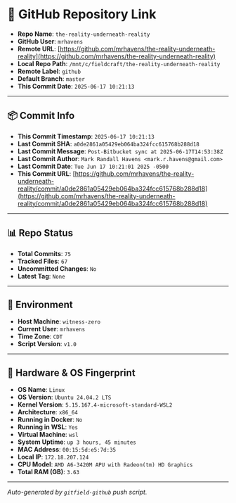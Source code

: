 # 🔗 GitHub Repository Link

- **Repo Name**: `the-reality-underneath-reality`
- **GitHub User**: `mrhavens`
- **Remote URL**: [https://github.com/mrhavens/the-reality-underneath-reality](https://github.com/mrhavens/the-reality-underneath-reality)
- **Local Repo Path**: `/mnt/c/fieldcraft/the-reality-underneath-reality`
- **Remote Label**: `github`
- **Default Branch**: `master`
- **This Commit Date**: `2025-06-17 10:21:13`

---

## 📦 Commit Info

- **This Commit Timestamp**: `2025-06-17 10:21:13`
- **Last Commit SHA**: `a0de2861a05429eb064ba324fcc615768b288d18`
- **Last Commit Message**: `Post-Bitbucket sync at 2025-06-17T14:53:38Z`
- **Last Commit Author**: `Mark Randall Havens <mark.r.havens@gmail.com>`
- **Last Commit Date**: `Tue Jun 17 10:21:01 2025 -0500`
- **This Commit URL**: [https://github.com/mrhavens/the-reality-underneath-reality/commit/a0de2861a05429eb064ba324fcc615768b288d18](https://github.com/mrhavens/the-reality-underneath-reality/commit/a0de2861a05429eb064ba324fcc615768b288d18)

---

## 📊 Repo Status

- **Total Commits**: `75`
- **Tracked Files**: `67`
- **Uncommitted Changes**: `No`
- **Latest Tag**: `None`

---

## 🧭 Environment

- **Host Machine**: `witness-zero`
- **Current User**: `mrhavens`
- **Time Zone**: `CDT`
- **Script Version**: `v1.0`

---

## 🧬 Hardware & OS Fingerprint

- **OS Name**: `Linux`
- **OS Version**: `Ubuntu 24.04.2 LTS`
- **Kernel Version**: `5.15.167.4-microsoft-standard-WSL2`
- **Architecture**: `x86_64`
- **Running in Docker**: `No`
- **Running in WSL**: `Yes`
- **Virtual Machine**: `wsl`
- **System Uptime**: `up 3 hours, 45 minutes`
- **MAC Address**: `00:15:5d:e5:7d:35`
- **Local IP**: `172.18.207.124`
- **CPU Model**: `AMD A6-3420M APU with Radeon(tm) HD Graphics`
- **Total RAM (GB)**: `3.63`

---

_Auto-generated by `gitfield-github` push script._
